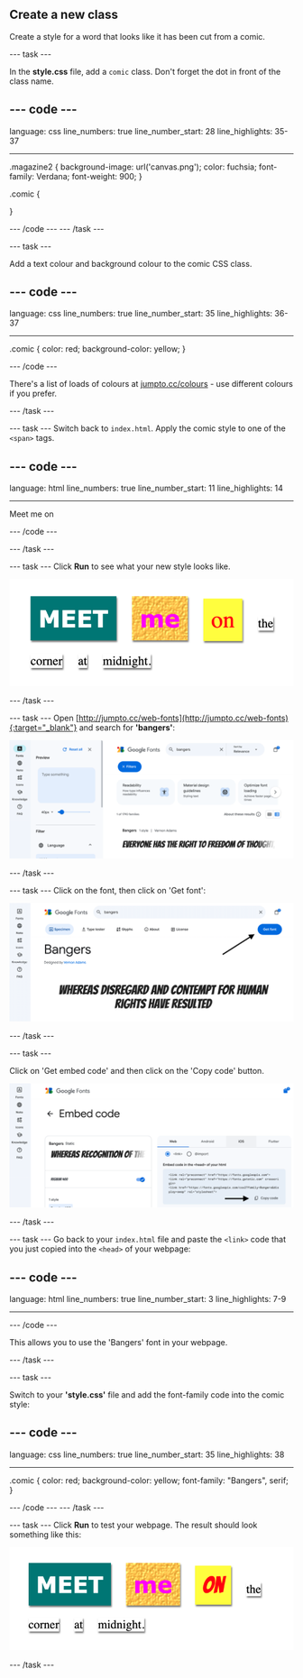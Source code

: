 ## Create a new class 

Create a style for a word that looks like it has been cut from a comic. 

--- task ---

In the __style.css__ file, add a `comic` class. Don't forget the dot in front of the class name. 

--- code ---
---
language: css
line_numbers: true
line_number_start: 28
line_highlights: 35-37

---
.magazine2 {
  background-image: url('canvas.png');
  color: fuchsia;
  font-family: Verdana;
  font-weight: 900;
}

.comic {

}

--- /code ---
--- /task ---

--- task ---

Add a text colour and background colour to the comic CSS class. 

--- code ---
---
language: css
line_numbers: true
line_number_start: 35
line_highlights: 36-37

---
.comic {
  color: red;
  background-color: yellow;
}

--- /code ---


There's a list of loads of colours at <a href="http://jumpto.cc/colours" target="_blank">jumpto.cc/colours</a> - use different colours if you prefer.

--- /task ---

--- task ---
Switch back to `index.html`. Apply the comic style to one of the `<span>` tags.

--- code ---
---
language: html
line_numbers: true
line_number_start: 11
line_highlights: 14

---
<p>
  <span class="magazine1 big">Meet</span>
  <span class="magazine2 big">me</span>
  <span class="comic big">on</span>

--- /code ---

--- /task ---

--- task ---
Click **Run** to see what your new style looks like.

![A message with the third word displayed in a yellow box in a red font.](images/comic-style.png)

--- /task ---

--- task ---
Open [http://jumpto.cc/web-fonts](http://jumpto.cc/web-fonts){:target="_blank"} and search for __'bangers'__:

![A Google fonts page with the font 'bangers' in the search bar](images/gfonts1.png)

--- /task ---

--- task ---
Click on the font, then click on 'Get font':

![A Google fonts page with an arrow pointing to 'Get font' button](images/gfonts2.png)

--- /task ---

--- task ---

Click on 'Get embed code' and then click on the 'Copy code' button.

![A Google fonts page with an arrow pointing to 'Copy code'](images/gfonts3.png)

--- /task ---

--- task ---
Go back to your `index.html` file and paste the `<link>` code that you just copied into the `<head>` of your webpage:


--- code ---
---
language: html
line_numbers: true
line_number_start: 3
line_highlights: 7-9

---
<head>
  <title>Mystery Letter</title>
  <link rel="stylesheet" href="style.css">
  <script src="prefixfree.js"></script>
  <link rel="preconnect" href="https://fonts.googleapis.com">
  <link rel="preconnect" href="https://fonts.gstatic.com" crossorigin>
  <link href="https://fonts.googleapis.com/css2?family=Bangers&display=swap" rel="stylesheet">
</head>
--- /code ---

This allows you to use the 'Bangers' font in your webpage.

--- /task ---

--- task ---

Switch to your __'style.css'__ file and add the font-family code into the comic style:

--- code ---
---
language: css
line_numbers: true
line_number_start: 35
line_highlights: 38

---
.comic {
  color: red;
  background-color: yellow;
  font-family: "Bangers", serif;
}

--- /code ---
--- /task ---

--- task ---
Click **Run** to test your webpage. The result should look something like this: 

![A message with the third word in a cartoon style red font on a yellow background.](images/bangers-added.png)

--- /task ---
